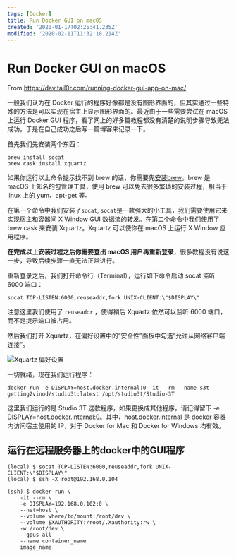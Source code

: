 ```yaml
---
tags: [Docker]
title: Run Docker GUI on macOS
created: '2020-01-17T02:25:41.235Z'
modified: '2020-02-11T11:32:18.214Z'
---
```


# Run Docker GUI on macOS

From https://dev.tail0r.com/running-docker-gui-app-on-mac/

一般我们认为在 Docker 运行的程序好像都是没有图形界面的，但其实通过一些特殊的方法是可以实现在宿主上显示图形界面的。最近由于一些需要尝试在 macOS 上运行 Docker GUI 程序，看了网上的好多篇教程都没有清楚的说明步骤导致无法成功，于是在自己成功之后写一篇博客来记录一下。

首先我们先安装两个东西：

```shell
brew install socat
brew cask install xquartz
```

如果你运行以上命令提示找不到 brew 的话，你需要先[安装brew](https://brew.sh/)。brew 是 macOS 上知名的包管理工具，使用 brew 可以免去很多繁琐的安装过程，相当于 linux 上的 yum、apt-get 等。

在第一个命令中我们安装了`socat`, `socat`是一款强大的小工具，我们需要使用它来实现宿主和容器间 X Window GUI 数据流的转发。在第二个命令中我们使用了 brew cask 来安装 Xquartz。Xquartz 可以使你在 macOS 上运行 X Window 应用程序。

**在完成以上安装过程之后你需要登出 macOS 用户再重新登录**，很多教程没有说这一步，导致后续步骤一直无法正常进行。

重新登录之后，我们打开命令行（Terminal），运行如下命令启动 socat 监听 6000 端口：

```shell
socat TCP-LISTEN:6000,reuseaddr,fork UNIX-CLIENT:\"$DISPLAY\"
```

注意这里我们使用了 `reuseaddr` ，使得稍后 Xquartz 依然可以监听 6000 端口，而不是提示端口被占用。

然后我们打开 Xquartz，在偏好设置中的“安全性”面板中勾选“允许从网络客户端连接”。

![Xquartz 偏好设置](https://blog.cdn.admirable.pro/201904/ping-mu-kuai-zhao-2019-04-16-xia-wu-9-31-17.png)

一切就绪，现在我们运行程序：

```shell
docker run -e DISPLAY=host.docker.internal:0 -it --rm --name s3t  getting2vinod/studio3t:latest /opt/studio3t/Studio-3T
```

这里我们运行的是 Studio 3T 这款程序，如果更换成其他程序，请记得留下 -e DISPLAY=host.docker.internal:0。其中，host.docker.internal 是 docker 容器内访问宿主使用的 IP，对于 Docker for Mac 和 Docker for Windows 均有效。

## 运行在远程服务器上的docker中的GUI程序
```shell
(local) $ socat TCP-LISTEN:6000,reuseaddr,fork UNIX-CLIENT:\"$DISPLAY\"
(local) $ ssh -X root@192.168.0.104

(ssh) $ docker run \
    -it --rm \
    -e DISPLAY=192.168.0.102:0 \
    --net=host \
    --volume where/to/mount:/root/dev \
    --volume $XAUTHORITY:/root/.Xauthority:rw \
    -w /root/dev \
    --gpus all
    --name container_name
    image_name
```

